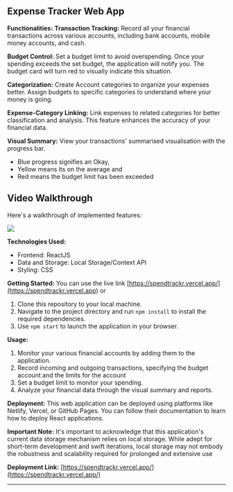## Expense Tracker Web App


**Functionalities:**
 **Transaction Tracking:** Record all your financial transactions across various accounts, including bank accounts, mobile money accounts, and cash. 

 **Budget Control:** Set a budget limit to avoid overspending. Once your spending exceeds the set budget, the application will notify you. The budget card will turn red to visually indicate this situation.

 **Categorization:** Create Account categories to organize your expenses better. Assign budgets to specific categories to understand where your money is going.

 **Expense-Category Linking:** Link expenses to related categories for better classification and analysis. This feature enhances the accuracy of your financial data.

 **Visual Summary:** View your transactions' summarised visualisation with the progress bar. 
- Blue progress signifies an Okay, 
- Yellow means its on the average and 
- Red means the budget limit has been exceeded

## Video Walkthrough

Here's a walkthrough of implemented features:

<img src='https://github.com/jefftrojan/Taskforce-COA-wallet/blob/8703a77ee0ab55e3a4be5532a67d618706e13015/demo.gif' />


**Technologies Used:**
- Frontend: ReactJS
- Data and Storage: Local Storage/Context API
- Styling: CSS


**Getting Started:** 
 You can use the live link [https://spendtrackr.vercel.app/](https://spendtrackr.vercel.app) or

1. Clone this repository to your local machine.
2. Navigate to the project directory and run `npm install` to install the required dependencies. 
3. Use `npm start` to launch the application in your browser.

**Usage:**
1. Monitor your various financial accounts by adding them to the application.
2. Record incoming and outgoing transactions, specifying the budget account and the limits for the account
3. Set a budget limit to monitor your spending.
4. Analyze your financial data through the visual summary and reports.

**Deployment:**
This web application can be deployed using platforms like Netlify, Vercel, or GitHub Pages. You can follow their documentation to learn how to deploy React applications.

**Important Note:**
It's important to acknowledge that this application's current data storage mechanism relies on local storage. While adept for short-term development and swift iterations, local storage may not embody the robustness and scalability required for prolonged and extensive use


**Deployment Link:**
[https://spendtrackr.vercel.app/](https://spendtrackr.vercel.app/)


---


